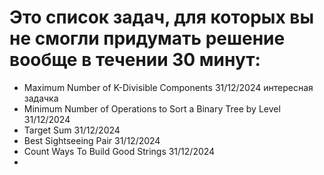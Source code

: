 # Это список задач, для которых вы не смогли придумать решение вообще в течении 30 минут:

- Maximum Number of K-Divisible Components 31/12/2024 интересная задачка
- Minimum Number of Operations to Sort a Binary Tree by Level 31/12/2024
- Target Sum 31/12/2024
- Best Sightseeing Pair 31/12/2024
- Count Ways To Build Good Strings 31/12/2024
- 




 

    